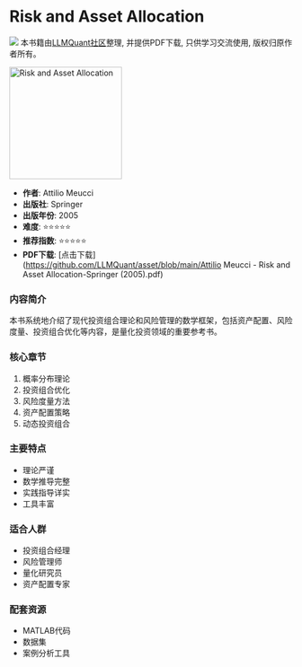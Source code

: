 # Risk and Asset Allocation

![](https://fastly.jsdelivr.net/gh/bucketio/img3@main/2024/09/04/1725464231869-e0b2f727-2a0f-4270-bf6c-31ddc350426a.gif)
本书籍由[LLMQuant社区](https://llmquant.com/)整理, 并提供PDF下载, 只供学习交流使用, 版权归原作者所有。

<img src="cover.jpg" alt="Risk and Asset Allocation" width="200"/>

- **作者**: Attilio Meucci
- **出版社**: Springer
- **出版年份**: 2005
- **难度**: ⭐⭐⭐⭐⭐
- **推荐指数**: ⭐⭐⭐⭐⭐
- **PDF下载**: [点击下载](<https://github.com/LLMQuant/asset/blob/main/Attilio> Meucci - Risk and Asset Allocation-Springer (2005).pdf)

### 内容简介

本书系统地介绍了现代投资组合理论和风险管理的数学框架，包括资产配置、风险度量、投资组合优化等内容，是量化投资领域的重要参考书。

### 核心章节

1. 概率分布理论
2. 投资组合优化
3. 风险度量方法
4. 资产配置策略
5. 动态投资组合

### 主要特点

- 理论严谨
- 数学推导完整
- 实践指导详实
- 工具丰富

### 适合人群

- 投资组合经理
- 风险管理师
- 量化研究员
- 资产配置专家

### 配套资源

- MATLAB代码
- 数据集
- 案例分析工具
